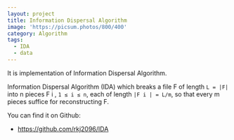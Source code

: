 ```yaml
---
layout: project
title: Information Dispersal Algorithm
image: 'https://picsum.photos/800/400'
category: Algorithm
tags:
  - IDA
  - data
---
```

It is implementation of Information Dispersal Algorithm.

Information Dispersal Algorithm (IDA) which breaks a file F of length `L = |F|` into n pieces F i , `1 ≤ i ≤ n`, each of length `|F i | = L/m`, so that every m pieces suffice for reconstructing F.

You can find it on Github:

- <https://github.com/rkj2096/IDA>

